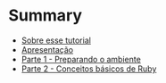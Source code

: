 # Summary

* [Sobre esse tutorial](README.md)
* [Apresentação](chapter1.md)
* [Parte 1 - Preparando o ambiente](parte_1.md)
* [Parte 2 - Conceitos básicos de Ruby](parte_2_-_conceitos_basicos_de_ruby.md)

